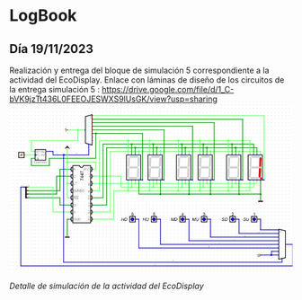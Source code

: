 # LogBook 
## Día 19/11/2023

Realización y entrega del bloque de simulación 5 correspondiente a la actividad del EcoDisplay.
Enlace con láminas de diseño de los circuitos de la entrega simulación 5 :
https://drive.google.com/file/d/1_C-bVK9jzTt436L0FEEOJESWXS9lUsGK/view?usp=sharing
![Actividad EcoDisplay](Images/005.gif) 

*Detalle de simulación de la actividad del EcoDisplay*
